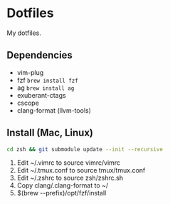 # Dotfiles

My dotfiles.

## Dependencies

* vim-plug
* fzf `brew install fzf`
* ag `brew install ag`
* exuberant-ctags
* cscope
* clang-format (llvm-tools)

## Install (Mac, Linux)

```bash
cd zsh && git submodule update --init --recursive
```

1. Edit ~/.vimrc to source vimrc/vimrc
2. Edit ~/.tmux.conf to source tmux/tmux.conf
3. Edit ~/.zshrc to source zsh/zshrc.sh
4. Copy clang/.clang-format to ~/
5. $(brew --prefix)/opt/fzf/install
